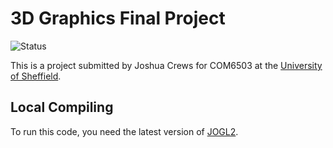 # 3D Graphics Final Project
![Status](https://img.shields.io/badge/Completion_Status-Incomplete-informational?style=flat&logo=java&logoColor=white&color=B50000)

This is a project submitted by Joshua Crews for COM6503 at the [University of Sheffield](https://www.sheffield.ac.uk/).

## Local Compiling
To run this code, you need the latest version of [JOGL2](https://jogamp.org/jogl/www/).